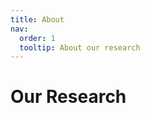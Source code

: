 ```yaml
---
title: About
nav:
  order: 1
  tooltip: About our research
---
```


# <i class="fas fa-microscope"></i>Our Research
